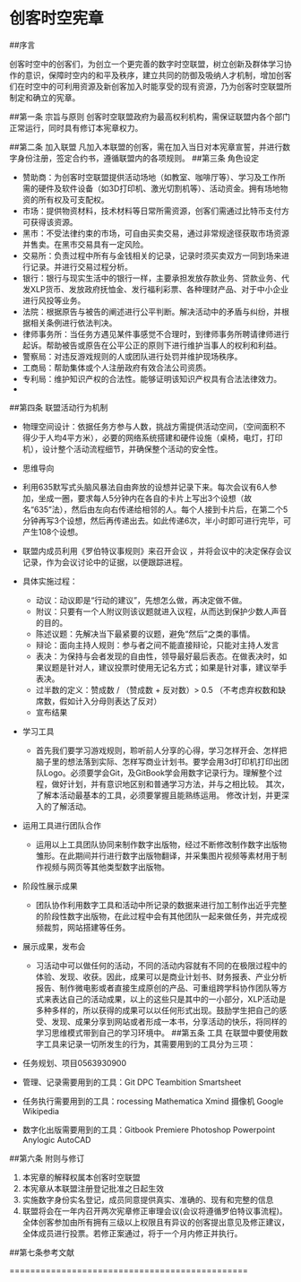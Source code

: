 ﻿# 创客时空宪章

##序言

创客时空中的创客们，为创立一个更完善的数字时空联盟，树立创新及群体学习协作的意识，保障时空内的和平及秩序，建立共同的防御及吸纳人才机制，增加创客们在时空中的可利用资源及新创客加入时能享受的现有资源，乃为创客时空联盟所制定和确立的宪章。

##第一条 宗旨与原则
创客时空联盟政府为最高权利机构，需保证联盟内各个部门正常运行，同时具有修订本宪章权力。

##第二条 加入联盟
凡加入本联盟的创客，需在加入当日对本宪章宣誓，并进行数字身份注册，签定合约书，遵循联盟内的各项规则。
##第三条 角色设定
- 赞助商：为创客时空联盟提供活动场地（如教室、咖啡厅等）、学习及工作所需的硬件及软件设备（如3D打印机、激光切割机等）、活动资金。拥有场地物资的所有权及可支配权。
- 市场：提供物资材料，技术材料等日常所需资源，创客们需通过比特币支付方可获得该资源。
- 黑市：不受法律约束的市场，可自由买卖交易，通过非常规途径获取市场资源并售卖。在黑市交易具有一定风险。
- 交易所：负责过程中所有与金钱相关的记录，记录时须买卖双方一同到场来进行记录。并进行交易过程分析。
- 银行：银行与现实生活中的银行一样，主要承担发放存款业务、贷款业务、代发XLP货币、发放政府抚恤金、发行福利彩票、各种理财产品、对于中小企业进行风投等业务。
- 法院：根据原告与被告的阐述进行公平判断。解决活动中的矛盾与纠纷，并根据相关条例进行依法判决。
- 律师事务所：当任务方遇见某件事感觉不合理时，到律师事务所聘请律师进行起诉。帮助被告或原告在公平公正的原则下进行维护当事人的权利和利益。
- 警察局：对违反游戏规则的人或团队进行处罚并维护现场秩序。
- 工商局：帮助集体或个人注册政府有效合法公司资质。
- 专利局：维护知识产权的合法性。能够证明该知识产权具有合法法律效力。
-
##第四条 联盟活动行为机制
- 物理空间设计：依据任务方参与人数，挑战方需提供活动空间，（空间面积不得少于人均4平方米），必要的网络系统搭建和硬件设施（桌椅，电灯，打印机），设计整个活动流程细节，并确保整个活动的安全性。
- 思维导向
 - 利用635默写式头脑风暴法自由奔放的设想并记录下来。每次会议有6人参加，坐成一圈，要求每人5分钟内在各自的卡片上写出3个设想（故名“635”法），然后由左向右传递给相邻的人。每个人接到卡片后，在第二个5分钟再写3个设想，然后再传递出去。如此传递6次，半小时即可进行完毕，可产生108个设想。
 - 联盟内成员利用《罗伯特议事规则》来召开会议
 ，并将会议中的决定保存会议记录，作为会议讨论中的证据，以便跟踪进程。
  - 具体实施过程：
    - 动议：动议即是“行动的建议”，先想怎么做，再决定做不做。
    - 附议：只要有一个人附议则该议题就进入议程，从而达到保护少数人声音的目的。
    - 陈述议题：先解决当下最紧要的议题，避免“然后”之类的事情。
    - 辩论：面向主持人规则：参与者之间不能直接辩论，只能对主持人发言
    - 表决：为保持与会者发现的自由性，领导最好最后表态。在做表决时，如果议题是针对人，建议投票时使用无记名方式；如果是针对事，建议举手表决。
    - 过半数的定义：赞成数 / （赞成数 + 反对数）> 0.5 （不考虑弃权数和缺席数，假如计入分母则表达了反对）
    - 宣布结果

- 学习工具
    - 首先我们要学习游戏规则，聆听前人分享的心得，学习怎样开会、怎样把脑子里的想法落到实际、怎样写商业计划书。要学会用3d打印机打印出团队Logo。必须要学会Git，及GitBook学会用数字记录行为。理解整个过程，做好计划，并有意识地区别和普通学习方法，并与之相比较。
其次，了解本活动最基本的工具，必须要掌握且能熟练运用。
修改计划，并更深入的了解活动。

- 运用工具进行团队合作
    - 运用以上工具团队协同来制作数字出版物，经过不断修改制作数字出版物雏形。在此期间并行进行数字出版物翻译，并采集图片视频等素材用于制作视频与网页等其他类型数字出版物。

- 阶段性展示成果
    - 团队协作利用数字工具和活动中所记录的数据来进行加工制作出近乎完整的阶段性数字出版物，在此过程中会有其他团队一起来做任务，并完成视频裁剪，网站搭建等任务。


- 展示成果，发布会

    - 习活动中可以做任何的活动，不同的活动内容就有不同的在极限过程中的体验、发现、收获。因此，成果可以是商业计划书、财务报表、产业分析报告、制作微电影或者直接生成原创的产品、可重组跨学科协作团队等方式来表达自己的活动成果，以上的这些只是其中的一小部分，XLP活动是多种多样的，所以获得的成果可以以任何形式出现。鼓励学生把自己的感受、发现、成果分享到网站或者形成一本书，分享活动的快乐，将同样的学习思维模式带到自己的学习环境中。
##第五条 工具
在联盟中要使用数字工具来记录一切所发生的行为，其需要用到的工具分为三项：
 - 任务规划、项目0563930900
 - 管理、记录需要用到的工具：Git DPC Teambition Smartsheet
 - 任务执行需要用到的工具：rocessing Mathematica Xmind 摄像机 Google Wikipedia
 - 数字化出版需要用到的工具：Gitbook Premiere Photoshop Powerpoint Anylogic AutoCAD

##第六条 附则与修订
1. 本宪章的解释权属本创客时空联盟
2. 本宪章从本联盟注册登记批准之日起生效
3. 实施数字身份实名登记，成员同意提供真实、准确的、现有和完整的信息
4. 联盟将会在一年内召开两次宪章修正审理会议(会议将遵循罗伯特议事流程)。全体创客参加由所有拥有三级以上权限且有异议的创客提出意见及修正建议，全体成员进行投票。若修正案通过，将于一个月内修正并执行。

##第七条参考文献

==============================================
